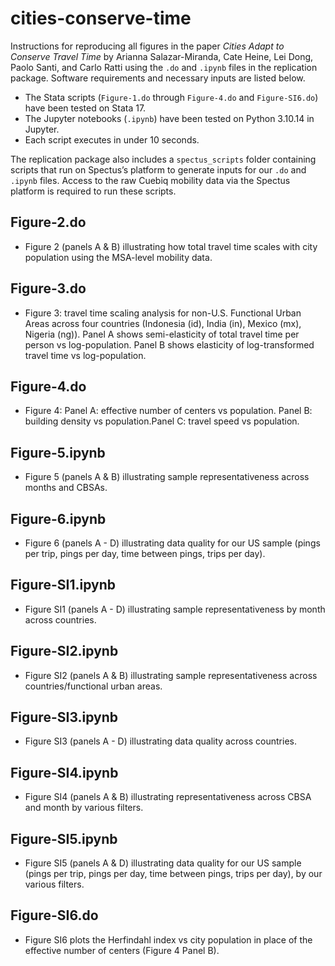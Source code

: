 # cities-conserve-time

Instructions for reproducing all figures in the paper *Cities Adapt to Conserve Travel Time* by Arianna Salazar-Miranda, Cate Heine, Lei Dong, Paolo Santi, and Carlo Ratti using the `.do` and `.ipynb` files in the replication package. Software requirements and necessary inputs are listed below.

- The Stata scripts (`Figure-1.do` through `Figure-4.do` and `Figure-SI6.do`) have been tested on Stata 17.  
- The Jupyter notebooks (`.ipynb`) have been tested on Python 3.10.14 in Jupyter.  
- Each script executes in under 10 seconds.

The replication package also includes a `spectus_scripts` folder containing scripts that run on Spectus’s platform to generate inputs for our `.do` and `.ipynb` files. Access to the raw Cuebiq mobility data via the Spectus platform is required to run these scripts.  

Figure-2.do  
------------------------------------------------------------------------------  
- Figure 2 (panels A & B) illustrating how total travel time scales with city population using the MSA-level mobility data.  

Figure-3.do  
------------------------------------------------------------------------------  
- Figure 3: travel time scaling analysis for non-U.S. Functional Urban Areas across four countries (Indonesia (id), India (in), Mexico (mx), Nigeria (ng)). Panel A shows semi-elasticity of total travel time per person vs log-population. Panel B shows elasticity of log-transformed travel time vs log-population.  

Figure-4.do  
------------------------------------------------------------------------------  
- Figure 4: Panel A: effective number of centers vs population. Panel B: building density vs population.Panel C: travel speed vs population.  

Figure-5.ipynb  
------------------------------------------------------------------------------  
- Figure 5 (panels A & B) illustrating sample representativeness across months and CBSAs.  

Figure-6.ipynb  
------------------------------------------------------------------------------  
- Figure 6 (panels A - D) illustrating data quality for our US sample (pings per trip, pings per day, time between pings, trips per day).  

Figure-SI1.ipynb  
------------------------------------------------------------------------------   
- Figure SI1 (panels A - D) illustrating sample representativeness by month across countries.  

Figure-SI2.ipynb  
------------------------------------------------------------------------------  
- Figure SI2 (panels A & B) illustrating sample representativeness across countries/functional urban areas.  

Figure-SI3.ipynb  
------------------------------------------------------------------------------  
- Figure SI3 (panels A - D) illustrating data quality across countries.  

Figure-SI4.ipynb  
------------------------------------------------------------------------------ 
- Figure SI4 (panels A & B) illustrating representativeness across CBSA and month by various filters.  

Figure-SI5.ipynb  
------------------------------------------------------------------------------   
- Figure SI5 (panels A & D) illustrating data quality for our US sample (pings per trip, pings per day, time between pings, trips per day), by our various filters.  

Figure-SI6.do  
------------------------------------------------------------------------------  
- Figure SI6 plots the Herfindahl index vs city population in place of the effective number of centers (Figure 4 Panel B).  
